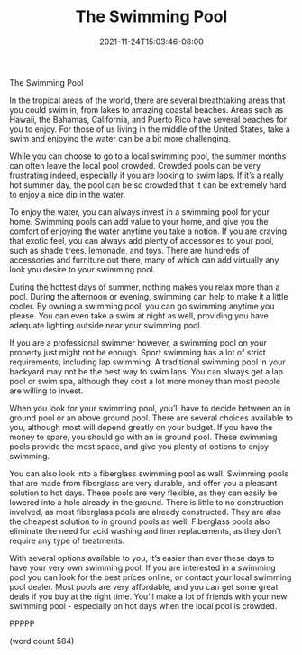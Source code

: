 ﻿---
title: "The Swimming Pool"
date: 2021-11-24T15:03:46-08:00
description: "Swimming-Pools Tips for Web Success"
featured_image: "/images/Swimming-Pools.jpg"
tags: ["Swimming Pools"]
---

The Swimming Pool

In the tropical areas of the world, there are several breathtaking areas that you could swim in, from lakes to amazing coastal beaches. Areas such as Hawaii, the Bahamas, California, and Puerto Rico have several beaches for you to enjoy.  For those of us living in the middle of the United States, take a swim and enjoying the water can be a bit more challenging.

While you can choose to go to a local swimming pool, the summer months can often leave the local pool crowded.  Crowded pools can be very frustrating indeed, especially if you are looking to swim laps. If it’s a really hot summer day, the pool can be so crowded that it can be extremely hard to enjoy a nice dip in the water.

To enjoy the water, you can always invest in a swimming pool for your home.  Swimming pools can add value to your home, and give you the comfort of enjoying the water anytime you take a notion.  If you are craving that exotic feel, you can always add plenty of accessories to your pool, such as shade trees, lemonade, and toys.  There are hundreds of accessories and furniture out there, many of which can add virtually any look you desire to your swimming pool.

During the hottest days of summer, nothing makes you relax more than a pool.  During the afternoon or evening, swimming can help to make it a little cooler.  By owning a swimming pool, you can go swimming anytime you please.  You can even take a swim at night as well, providing you have adequate lighting outside near your swimming pool.

If you are a professional swimmer however, a swimming pool on your property just might not be enough.  Sport swimming has a lot of strict requirements, including lap swimming.  A traditional swimming pool in your backyard may not be the best way to swim laps.  You can always get a lap pool or swim spa, although they cost a lot more money than most people are willing to invest.

When you look for your swimming pool, you’ll have to decide between an in ground pool or an above ground pool.  There are several choices available to you, although most will depend greatly on your budget.  If you have the money to spare, you should go with an in ground pool.  These swimming pools provide the most space, and give you plenty of options to enjoy swimming.

You can also look into a fiberglass swimming pool as well.  Swimming pools that are made from fiberglass are very durable, and offer you a pleasant solution to hot days.  These pools are very flexible, as they can easily be lowered into a hole already in the ground.  There is little to no construction involved, as most fiberglass pools are already constructed.  They are also the cheapest solution to in ground pools as well.  Fiberglass pools also eliminate the need for acid washing and liner replacements, as they don’t require any type of treatments.

With several options available to you, it’s easier than ever these days to have your very own swimming pool.  If you are interested in a swimming pool you can look for the best prices online, or contact your local swimming pool dealer.  Most pools are very affordable, and you can get some great deals if you buy at the right time.  You’ll make a lot of friends with your new swimming pool - especially on hot days when the local pool is crowded.

PPPPP

(word count 584)
